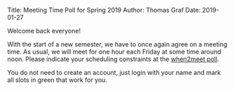 Title: Meeting Time Poll for Spring 2019
Author: Thomas Graf
Date: 2019-01-27

Welcome back everyone!

With the start of a new semester, we have to once again agree on a meeting time.
As usual, we will meet for one hour each Friday at some time around noon.
Please indicate your scheduling constraints at the [when2meet poll](https://www.when2meet.com/?7476808-TDuqQ).

You do not need to create an account, just login with your name and mark all slots in green that work for you.
